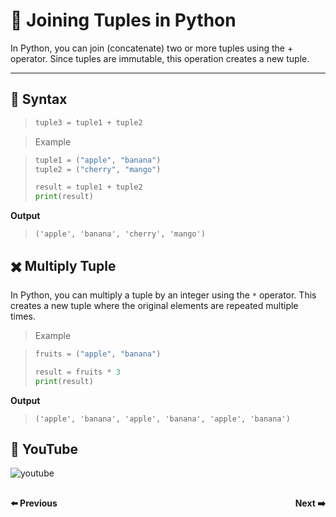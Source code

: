 # 🧬 Joining Tuples in Python

In Python, you can join (concatenate) two or more tuples using the + operator. Since tuples are immutable, this operation creates a new tuple.

___

## 📘 Syntax

>```python
> tuple3 = tuple1 + tuple2
>```

> Example

>```python
>tuple1 = ("apple", "banana")
>tuple2 = ("cherry", "mango")
>
>result = tuple1 + tuple2
>print(result)
>```

**Output**

>```
>('apple', 'banana', 'cherry', 'mango')
>```

## ✖️ Multiply Tuple 

In Python, you can multiply a tuple by an integer using the `*` operator. This creates a new tuple where the original elements are repeated multiple times.

> Example

>```python
>fruits = ("apple", "banana")
>
>result = fruits * 3
>print(result)
>```

**Output**

>```
>('apple', 'banana', 'apple', 'banana', 'apple', 'banana')
>```

## 🎥 YouTube

![youtube]()


<div style="display: flex; justify-content: space-between; margin-top: 30px;">
  <a
  href="python_chapter_11.4_loop_tuple.md" style="text-decoration: none; font-weight: bold;">⬅️ Previous</a>
  <a 
  href="python_chapter_11.6_tuple_method.md" style="text-decoration: none; font-weight: bold;">Next ➡️</a>
</div>